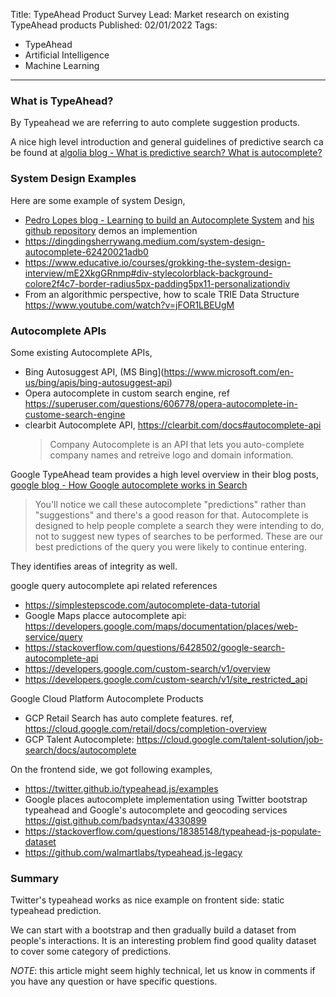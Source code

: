 Title: TypeAhead Product Survey
Lead: Market research on existing TypeAhead products
Published: 02/01/2022
Tags:
  - TypeAhead
  - Artificial Intelligence
  - Machine Learning
---
### What is TypeAhead?
By Typeahead we are referring to auto complete suggestion products.

A nice high level introduction and general guidelines of predictive search ca be found at
[algolia blog - What is predictive search? What is autocomplete?](https://www.algolia.com/blog/ux/what-are-predictive-search-and-autocomplete)


### System Design Examples
Here are some example of system Design,

- [Pedro Lopes blog - Learning to build an Autocomplete System](https://medium.com/@iftimiealexandru/learning-to-build-an-autocomplete-system-2c2e9f423537) and [his github repository](https://github.com/lopespm/autocomplete) demos an implemention
- https://dingdingsherrywang.medium.com/system-design-autocomplete-62420021adb0
- https://www.educative.io/courses/grokking-the-system-design-interview/mE2XkgGRnmp#div-stylecolorblack-background-colore2f4c7-border-radius5px-padding5px11-personalizationdiv
- From an algorithmic perspective, how to scale TRIE Data Structure
  https://www.youtube.com/watch?v=jFOR1LBEUgM


### Autocomplete APIs
Some existing Autocomplete APIs,

- Bing Autosuggest API, (MS Bing](https://www.microsoft.com/en-us/bing/apis/bing-autosuggest-api)
- Opera autocomplete in custom search engine, ref
    https://superuser.com/questions/606778/opera-autocomplete-in-custome-search-engine
- clearbit Autocomplete API, https://clearbit.com/docs#autocomplete-api
    > Company Autocomplete is an API that lets you auto-complete company names and retreive logo and domain information.


Google TypeAhead team provides a high level overview in their blog posts,
[google blog - How Google autocomplete works in Search](https://blog.google/products/search/how-google-autocomplete-works-search)


> You'll notice we call these autocomplete "predictions" rather than "suggestions" and there's a good reason for that. Autocomplete is designed to help people complete a search they were intending to do, not to suggest new types of searches to be performed. These are our best predictions of the query you were likely to continue entering.


They identifies areas of integrity as well.


google query autocomplete api related references

- https://simplestepscode.com/autocomplete-data-tutorial
- Google Maps placce autocomplete api: https://developers.google.com/maps/documentation/places/web-service/query
- https://stackoverflow.com/questions/6428502/google-search-autocomplete-api
- https://developers.google.com/custom-search/v1/overview
- https://developers.google.com/custom-search/v1/site_restricted_api


Google Cloud Platform Autocomplete Products
- GCP Retail Search has auto complete features. ref, https://cloud.google.com/retail/docs/completion-overview
- GCP Talent Autocomplete: https://cloud.google.com/talent-solution/job-search/docs/autocomplete

On the frontend side, we got following examples,
- https://twitter.github.io/typeahead.js/examples
- Google places autocomplete implementation using Twitter bootstrap typeahead and Google's autocomplete and geocoding services https://gist.github.com/badsyntax/4330899
- https://stackoverflow.com/questions/18385148/typeahead-js-populate-dataset
- https://github.com/walmartlabs/typeahead.js-legacy


### Summary
Twitter's typeahead works as nice example on frontent side: static typeahead prediction.


We can start with a bootstrap and then gradually build a dataset from people's interactions. It is an interesting problem find good quality dataset to cover some category of predictions.


_NOTE_: this article might seem highly technical, let us know in comments if you have any question or have specific questions.